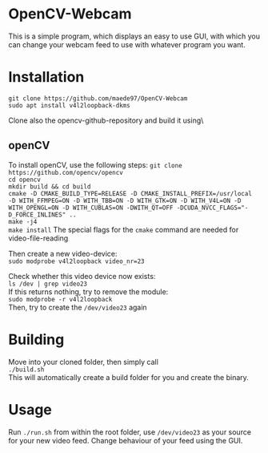 # OpenCV-Webcam
This is a simple program, which displays an easy to use GUI, with which you can change your webcam feed to use with whatever program you want.

# Installation
`git clone https://github.com/maede97/OpenCV-Webcam`\
`sudo apt install v4l2loopback-dkms`

Clone also the opencv-github-repository and build it using\
## openCV
To install openCV, use the following steps:
`git clone https://github.com/opencv/opencv`\
`cd opencv`\
`mkdir build && cd build`\
`cmake -D CMAKE_BUILD_TYPE=RELEASE -D CMAKE_INSTALL_PREFIX=/usr/local  -D WITH_FFMPEG=ON -D WITH_TBB=ON -D WITH_GTK=ON -D WITH_V4L=ON -D WITH_OPENGL=ON -D WITH_CUBLAS=ON -DWITH_QT=OFF -DCUDA_NVCC_FLAGS="-D_FORCE_INLINES" ..`\
`make -j4`\
`make install`
The special flags for the `cmake` command are needed for video-file-reading

Then create a new video-device:\
`sudo modprobe v4l2loopback video_nr=23`

Check whether this video device now exists:\
`ls /dev | grep video23`\
If this returns nothing, try to remove the module:\
`sudo modprobe -r v4l2loopback`\
Then, try to create the `/dev/video23` again

# Building
Move into your cloned folder, then simply call\
`./build.sh`\
This will automatically create a build folder for you and create the binary.

# Usage
Run `./run.sh` from within the root folder, use `/dev/video23` as your source for your new video feed. Change behaviour of your feed using the GUI.
